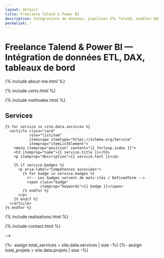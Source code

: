 ```yaml
---
layout: default
title: Freelance Talend & Power BI
description: Intégrations de données, pipelines ETL Talend, modèles DAX et dashboards Power BI performants. Disponibilité rapide, résultats mesurables.
permalink: /
---
```


<!-- H1 accessible (améliore le SEO sans changer le design) -->
<h1 class="sr-only">Freelance Talend &amp; Power BI — Intégration de données ETL, DAX, tableaux de bord</h1>

<!-- ABOUT ME -->
{% include about-me.html %}

<!-- CERTS -->
{% include certs.html %}

<!-- METHODES -->
{% include methodes.html %}


<!-- SERVICES -->
<section id="services" class="section" aria-labelledby="services-title">
  <h2 id="services-title">Services</h2>

  <!-- ItemList de Services (SEO) -->
  <div class="grid cols-2"
       role="list"
       itemscope itemtype="https://schema.org/ItemList"
       aria-label="Catalogue de services">
    <meta itemprop="name" content="Services {{ site.author.name }}">
    <meta itemprop="itemListOrder" content="https://schema.org/ItemListOrderAscending">

    {% for service in site.data.services %}
      <article class="card"
               role="listitem"
               itemscope itemtype="https://schema.org/Service"
               itemprop="itemListElement">
        <meta itemprop="position" content="{{ forloop.index }}">
        <h3 itemprop="name">{{ service.title }}</h3>
        <p itemprop="description">{{ service.text }}</p>

        {% if service.badges %}
          <p aria-label="Compétences associées">
            {% for badge in service.badges %}
              <!-- Les badges servent de mots-clés / DefinedTerm -->
              <span class="badge"
                    itemprop="keywords">{{ badge }}</span>
            {% endfor %}
          </p>
        {% endif %}
      </article>
    {% endfor %}
  </div>
</section>
<!-- END SERVICES -->


<!-- REALISATIONS -->
{% include realisations.html %}

<!-- CONTACTS -->
{% include contact.html %}


<!-- Modal Calendly -->
<!-->
<div id="calendly-modal" class="modal" hidden>
  <div class="modal__dialog" role="dialog" aria-modal="true" aria-labelledby="calendlyTitle">
    <button class="modal__close" aria-label="Fermer">×</button>
    <div style="padding:.75rem 1rem; border-bottom:1px solid var(--border)">
      <h3 id="calendlyTitle" style="margin:0">Réserver un créneau</h3>
    </div>
    <div id="calendly-inline"
         class="calendly-inline"
         data-calendly-url="{{ site.author.calendly_url }}"
         style="position:relative; min-height:72vh;">
      <div class="calendly-skeleton" aria-hidden="true" style="display:grid;place-items:center;height:100%;">
        <p class="muted" style="margin:0">Chargement du calendrier…</p>
      </div>
    </div>
  </div>
</div>
-->

<!-- JSON-LD : ItemList Services + Réalisations (dynamique depuis _data) -->
{%- assign total_services = site.data.services | size -%}
{%- assign total_projets  = site.data.projets  | size -%}
<script type="application/ld+json">
{
  "@context": "https://schema.org",
  "@graph": [
    {
      "@type": "ItemList",
      "name": "Services de {{ site.author.name }}",
      "itemListOrder": "https://schema.org/ItemListOrderAscending",
      "numberOfItems": {{ total_services | default: 0 }},
      "itemListElement": [
        {% for s in site.data.services %}
        {
          "@type": "ListItem",
          "position": {{ forloop.index }},
          "item": {
            "@type": "Service",
            "name": {{ s.title | jsonify }},
            "description": {{ s.text  | jsonify }}
          }
        }{% unless forloop.last %},{% endunless %}
        {% endfor %}
      ]
    },
    {
      "@type": "ItemList",
      "name": "Réalisations de {{ site.author.name }}",
      "itemListOrder": "https://schema.org/ItemListOrderAscending",
      "numberOfItems": {{ total_projets | default: 0 }},
      "itemListElement": [
        {% for p in site.data.projets %}
        {
          "@type": "ListItem",
          "position": {{ forloop.index }},
          "item": {
            "@type": "CreativeWork",
            "name": {{ p.title | jsonify }},
            "abstract": {{ p.text  | jsonify }},
            {% if p.link %}"url": {{ p.link | jsonify }}{% endif %}
          }
        }{% unless forloop.last %},{% endunless %}
        {% endfor %}
      ]
    }
  ]
}
</script>
